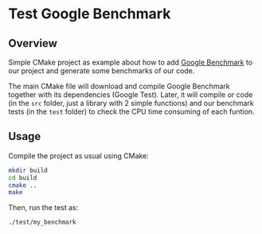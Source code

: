 # Test Google Benchmark

## Overview

Simple CMake project as example about how to add [Google Benchmark](https://github.com/google/benchmark) to our project and generate some benchmarks of our code.

The main CMake file will download and compile Google Benchmark together with its dependencies (Google Test). Later, it will compile or code (in the `src` folder, just a library with 2 simple functions) and our benchmark tests (in the `test` folder) to check the CPU time consuming of each funtion.

## Usage

Compile the project as usual using CMake:

```bash
mkdir build
cd build
cmake ..
make
```

Then, run the test as:

```bash
./test/my_benchmark
```